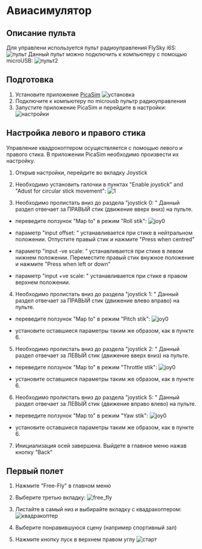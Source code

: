# Авиасимулятор
## Описание пульта
Для управлени используется пульт радиоуправления FlySky i6S:
![пульт](./image/пульт.JPG)
Данный пульт можно подключить к компьютеру с помощью microUSB:
![пульт2](./image/пульт2.JPG)


## Подготовка
1) Установите приложение [PicaSim](http://www.rowlhouse.co.uk/PicaSim/download.html) 
![установка](./image/install.JPG)
2) Подключите к компьютеру по microusb пультр радиоуправления
3) Запустите приложение PicaSim и перейдите в настройки:
![настройки](./image/настройки.JPG)

## Настройка левого и правого стика
Управление квадрокоптером осуществляется с помощью левого и правого стика. 
В приложении PicaSim необходимо произвести их настройку.
1) Открыв настройки, перейдите во вкладку Joystick
2) Необходимо установить галочки в пунктах "Enable joystick" and "Adust for circular stick movement":
![1](./image/1.JPG)
   
3) Необходимо пролистать вниз до раздела "joystick 0: "
Данный раздел отвечает за ПРАВЫЙ стик (движение вверх вниз) на пульте.
* переведите ползунок "Map to" в режим "Roll stik":
![joy0](./image/joy0.JPG)

* параметр "input offset: " устанавливается при стике в нейтральном положении. 
  Отпустите правый стик и нажмите "Press when centred"
  
* параметр "input -ve scale: " устанавливается при стике в левом нижнем положении. 
  Переместите правый стик внужное положение и нажмите "Press when left or down"
  
* параметр "input +ve scale: " устанавливается при стике в правом верхнем положении.

4) Необходимо пролистать вниз до раздела "joystick 1: "
Данный раздел отвечает за ПРАВЫЙ стик (движение влево вправо) на пульте.
* переведите ползунок "Map to" в режим "Pitch stik":
![joy0](./image/joy1.JPG)

* установите оставшиеся параметры таким же образом, как в пункте 6.

5) Необходимо пролистать вниз до раздела "joystick 2: "
Данный раздел отвечает за ЛЕВЫЙ стик (движение вверх вниз) на пульте.
* переведите ползунок "Map to" в режим "Throttle stik":
![joy0](./image/joy2.JPG)

* установите оставшиеся параметры таким же образом, как в пункте 6.

6) Необходимо пролистать вниз до раздела "joystick 5: "
Данный раздел отвечает за ЛЕВЫЙ стик (движение вправо влево) на пульте.
* переведите ползунок "Map to" в режим "Yaw stik":
![joy0](./image/joy5.JPG)

* установите оставшиеся параметры таким же образом, как в пункте 6.

7) Инициализация осей завершена. Выйдете в главное меню нажав кнопку "Back"

## Первый полет
1) Нажмите "Free-Fly" в главном меню
2) Выберите третью вкладку:
![free_fly](./image/free_fly.JPG)
   
3) Листайте в самый низ и выбирайте вкладку с квадракоптером:
![квадракоптер](./image/квадракоптер.JPG)
   
4) Выберите понравившуюся сцену (например спортивный зал)
5) Нажмите кнопку пуск в верхнем правом углу
![старт](./image/старт.JPG)
   